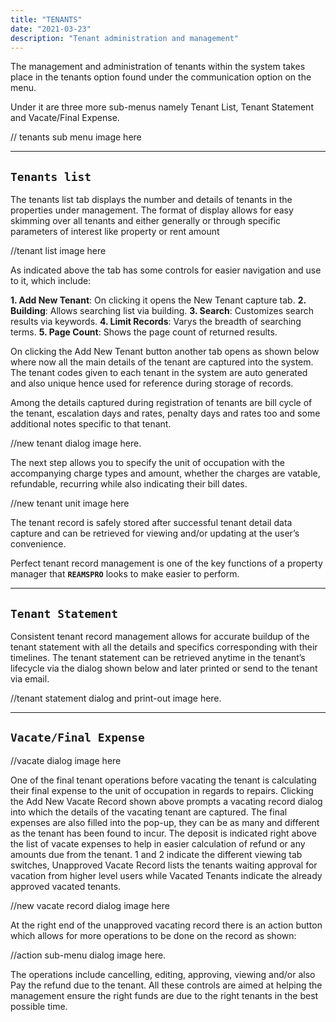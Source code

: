 ```yaml
---
title: "TENANTS"
date: "2021-03-23"
description: "Tenant administration and management"
---
```


<!-- # `TENANTS` -->

The management and administration of tenants within the system takes place in the tenants option found under the communication option on the menu.

Under it are three more sub-menus namely Tenant List, Tenant Statement and Vacate/Final Expense.

// tenants sub menu image here

----

## `Tenants list`

The tenants list tab displays the number and details of tenants in the properties under management.
The format of display allows for easy skimming over all tenants and either generally or through specific parameters of interest like property or rent amount

//tenant list image here

As indicated above the tab has some controls for easier navigation and use to it, which include:

**1. Add New Tenant**: On clicking it opens the New Tenant capture tab.
**2. Building**: Allows searching list via building.
**3. Search**: Customizes search results via keywords.
**4. Limit Records**: Varys the breadth of searching terms.
**5. Page Count**: Shows the page count of returned results.

On clicking the Add New Tenant button another tab opens as shown below where now all the main details of the tenant are captured into the system.
The tenant codes given to each tenant in the system are auto generated and also unique hence used for reference during storage of records.

Among the details captured during registration of tenants are bill cycle of the tenant, escalation days and rates, penalty days and rates too and some additional notes specific to that tenant.

//new tenant dialog image here.

The next step allows you to specify the unit of occupation with the accompanying charge types and amount, whether the charges are vatable, refundable, recurring while also indicating their bill dates.

//new tenant unit image here

The tenant record is safely stored after successful tenant detail data capture and can be retrieved for viewing and/or updating at the user’s convenience.

Perfect tenant record management is one of the key functions of a property manager that **`REAMSPRO`** looks to make easier to perform.

----

## `Tenant Statement`

Consistent tenant record management allows for accurate buildup of the tenant statement with all the details and specifics corresponding with their timelines.
The tenant statement can be retrieved anytime in the tenant’s lifecycle via the dialog shown below and later printed or send to the tenant via email.

//tenant statement dialog and print-out image here.

----

## `Vacate/Final Expense`

//vacate dialog image here

One of the final tenant operations before vacating the tenant is calculating their final expense to the unit of occupation in regards to repairs.
Clicking the Add New Vacate Record shown above prompts a vacating record dialog into which the details of the vacating tenant are captured.
The final expenses are also filled into the pop-up, they can be as many and different as the tenant has been found to incur. 
The deposit is indicated right above the list of vacate expenses to help in easier calculation of refund or any amounts due from the tenant.
1 and 2 indicate the different viewing tab switches, Unapproved Vacate Record lists the tenants waiting approval for vacation from higher level users while Vacated Tenants indicate the already approved vacated tenants.

//new vacate record dialog image here

At the right end of the unapproved vacating record there is an action button which allows for more operations to be done on the record as shown:

//action sub-menu dialog image here.

The operations include cancelling, editing, approving, viewing and/or also Pay the refund due to the tenant.
All these controls are aimed at helping the management ensure the right funds are due to the right tenants in the best possible time.
